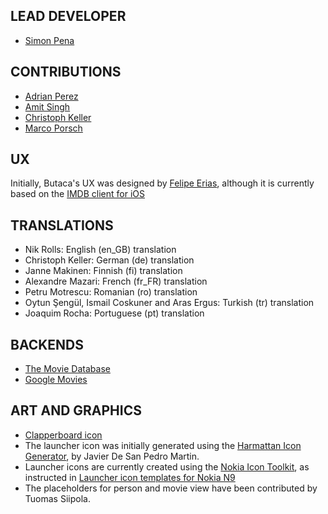 ## LEAD DEVELOPER ##

 * [Simon Pena](mailto:spena@igalia.com)

## CONTRIBUTIONS ##

 * [Adrian Perez](mailto:aperez@igalia.com)
 * [Amit Singh](mailto:amit_paul_singh@hotmail.com)
 * [Christoph Keller](mailto:gri@not-censored.com)
 * [Marco Porsch](mailto:marco.porsch@etit.tu-chemnitz.de)

## UX ##

Initially, Butaca's UX was designed by [Felipe Erias](http://blogs.igalia.com/femorandeira/),
although it is currently based on the [IMDB client for iOS][1]

## TRANSLATIONS ##

 * Nik Rolls: English (en_GB) translation
 * Christoph Keller: German (de) translation
 * Janne Makinen: Finnish (fi) translation
 * Alexandre Mazari: French (fr_FR) translation
 * Petru Motrescu: Romanian (ro) translation
 * Oytun Şengül, Ismail Coskuner and Aras Ergus: Turkish (tr) translation
 * Joaquim Rocha: Portuguese (pt) translation

## BACKENDS ##

 * [The Movie Database][3]
 * [Google Movies][4]

## ART AND GRAPHICS ##

 * [Clapperboard icon][5]
 * The launcher icon was initially generated using the [Harmattan Icon Generator][6],
   by Javier De San Pedro Martin.
 * Launcher icons are currently created using the [Nokia Icon Toolkit][7], as instructed
   in [Launcher icon templates for Nokia N9][8]
 * The placeholders for person and movie view have been contributed by
   Tuomas Siipola.

[1]: http://itunes.apple.com/us/app/imdb-movies-tv/id342792525?mt=8
[2]: https://www.transifex.net/projects/p/butaca/
[3]: http://www.themoviedb.org
[4]: http://www.google.com/movies
[5]: http://commons.wikimedia.org/wiki/File:Clap_cinema.svg
[6]: http://depot.javispedro.com/nit/hicg/
[7]: http://www.developer.nokia.com/Resources/Library/Design_and_UX/designing-for-nokia-platforms/Nokia%20Icon%20Toolkit.zip
[8]: http://www.developer.nokia.com/Resources/Library/Design_and_UX/designing-for-nokia-platforms/designing-for-meego-12-harmattan/meego-launcher-icon-templates.html
